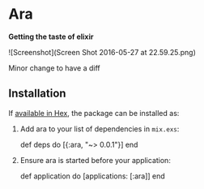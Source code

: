 # Ara

**Getting the taste of elixir**

![Screenshot](Screen Shot 2016-05-27 at 22.59.25.png)

Minor change to have a diff

## Installation

If [available in Hex](https://hex.pm/docs/publish), the package can be installed as:

  1. Add ara to your list of dependencies in `mix.exs`:

        def deps do
          [{:ara, "~> 0.0.1"}]
        end

  2. Ensure ara is started before your application:

        def application do
          [applications: [:ara]]
        end

